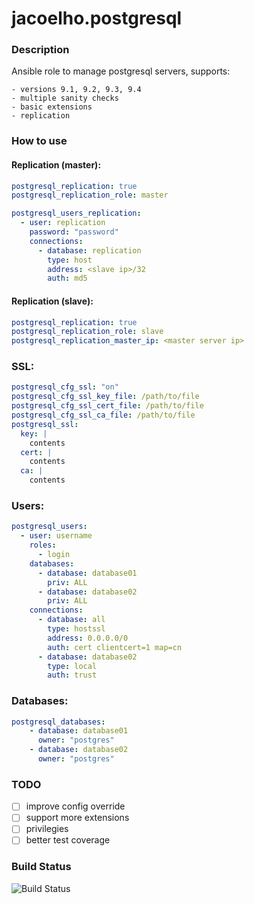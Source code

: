 # jacoelho.postgresql

### Description

Ansible role to manage postgresql servers, supports:

    - versions 9.1, 9.2, 9.3, 9.4
    - multiple sanity checks
    - basic extensions
    - replication

### How to use

#### Replication (master):
```yaml
postgresql_replication: true
postgresql_replication_role: master

postgresql_users_replication:
  - user: replication
    password: "password"
    connections:
      - database: replication
        type: host
        address: <slave ip>/32
        auth: md5
```

#### Replication (slave):
```yaml
postgresql_replication: true
postgresql_replication_role: slave
postgresql_replication_master_ip: <master server ip>
```

### SSL:
```yaml
postgresql_cfg_ssl: "on"
postgresql_cfg_ssl_key_file: /path/to/file
postgresql_cfg_ssl_cert_file: /path/to/file
postgresql_cfg_ssl_ca_file: /path/to/file
postgresql_ssl:
  key: |
    contents
  cert: |
    contents
  ca: |
    contents
```

### Users:
```yaml
postgresql_users:
  - user: username
    roles:
      - login
    databases:
      - database: database01
        priv: ALL
      - database: database02
        priv: ALL
    connections:
      - database: all
        type: hostssl
        address: 0.0.0.0/0
        auth: cert clientcert=1 map=cn
      - database: database02
        type: local
        auth: trust
```

### Databases:
```yaml
postgresql_databases:
    - database: database01
      owner: "postgres"
    - database: database02
      owner: "postgres"
```


### TODO

- [ ] improve config override
- [ ] support more extensions
- [ ] privilegies
- [ ] better test coverage

### Build Status

![Build Status](https://travis-ci.org/jacoelho/jacoelho.postgresql.svg?branch=master)
